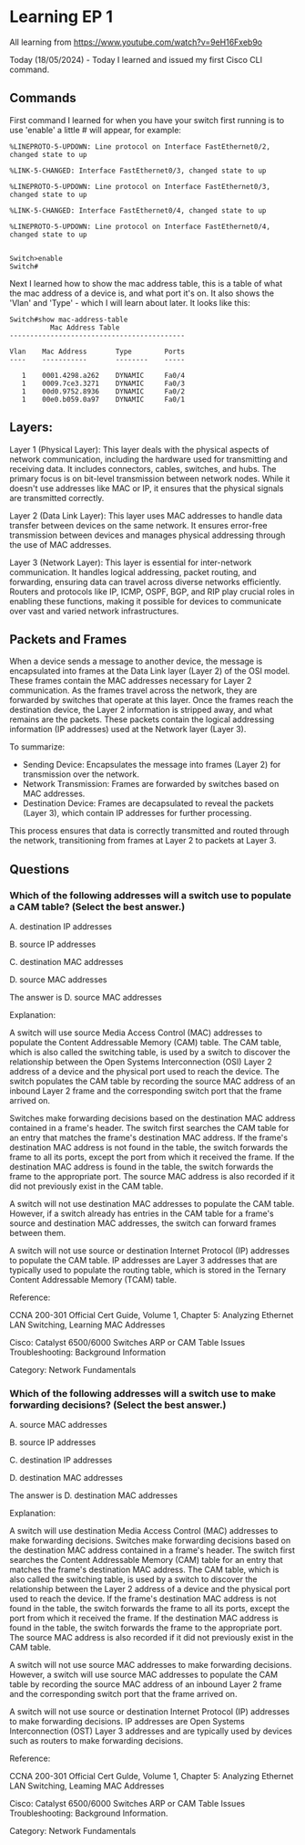 # Learning EP 1

All learning from https://www.youtube.com/watch?v=9eH16Fxeb9o

Today (18/05/2024) - Today I learned and issued my first Cisco CLI command.

## Commands

First command I learned for when you have your switch first running is to use 'enable' a little # will appear, for example:

```
%LINEPROTO-5-UPDOWN: Line protocol on Interface FastEthernet0/2, changed state to up

%LINK-5-CHANGED: Interface FastEthernet0/3, changed state to up

%LINEPROTO-5-UPDOWN: Line protocol on Interface FastEthernet0/3, changed state to up

%LINK-5-CHANGED: Interface FastEthernet0/4, changed state to up

%LINEPROTO-5-UPDOWN: Line protocol on Interface FastEthernet0/4, changed state to up


Switch>enable
Switch#
```

Next I learned how to show the mac address table, this is a table of what the mac address of a device is, and what port it's on. It also shows the 'Vlan' and 'Type' - which I will learn about later.
It looks like this:

```
Switch#show mac-address-table
          Mac Address Table
-------------------------------------------

Vlan    Mac Address       Type        Ports
----    -----------       --------    -----

   1    0001.4298.a262    DYNAMIC     Fa0/4
   1    0009.7ce3.3271    DYNAMIC     Fa0/3
   1    00d0.9752.8936    DYNAMIC     Fa0/2
   1    00e0.b059.0a97    DYNAMIC     Fa0/1
```

## Layers:

Layer 1 (Physical Layer): This layer deals with the physical aspects of network communication, including the hardware used for transmitting and receiving data. It includes connectors, cables, switches, and hubs. The primary focus is on bit-level transmission between network nodes. While it doesn't use addresses like MAC or IP, it ensures that the physical signals are transmitted correctly.

Layer 2 (Data Link Layer): This layer uses MAC addresses to handle data transfer between devices on the same network. It ensures error-free transmission between devices and manages physical addressing through the use of MAC addresses.

Layer 3 (Network Layer): This layer is essential for inter-network communication. It handles logical addressing, packet routing, and forwarding, ensuring data can travel across diverse networks efficiently. Routers and protocols like IP, ICMP, OSPF, BGP, and RIP play crucial roles in enabling these functions, making it possible for devices to communicate over vast and varied network infrastructures.

## Packets and Frames
When a device sends a message to another device, the message is encapsulated into frames at the Data Link layer (Layer 2) of the OSI model. These frames contain the MAC addresses necessary for Layer 2 communication. As the frames travel across the network, they are forwarded by switches that operate at this layer. Once the frames reach the destination device, the Layer 2 information is stripped away, and what remains are the packets. These packets contain the logical addressing information (IP addresses) used at the Network layer (Layer 3).

To summarize:

* Sending Device: Encapsulates the message into frames (Layer 2) for transmission over the network.
* Network Transmission: Frames are forwarded by switches based on MAC addresses.
* Destination Device: Frames are decapsulated to reveal the packets (Layer 3), which contain IP addresses for further processing.

This process ensures that data is correctly transmitted and routed through the network, transitioning from frames at Layer 2 to packets at Layer 3.

## Questions
### Which of the following addresses will a switch use to populate a CAM table? (Select the best answer.)

A. destination IP addresses

B. source IP addresses

C. destination MAC addresses

D. source MAC addresses

The answer is D. source MAC addresses

Explanation:

A switch will use source Media Access Control (MAC) addresses to populate the Content Addressable Memory (CAM) table. The CAM table, which is also called the switching table, is used by a switch to discover the relationship between the Open Systems Interconnection (OSI) Layer 2 address of a device and the physical port used to reach the device. The switch populates the CAM table by recording the source MAC address of an inbound Layer 2 frame and the corresponding switch port that the frame arrived on.

Switches make forwarding decisions based on the destination MAC address contained in a frame's header. The switch first searches the CAM table for an entry that matches the frame's destination MAC address. If the frame's destination MAC address is not found in the table, the switch forwards the frame to all its ports, except the port from which it received the frame. If the destination MAC address is found in the table, the switch forwards the frame to the appropriate port. The source MAC address is also recorded if it did not previously exist in the CAM table.

A switch will not use destination MAC addresses to populate the CAM table. However, if a switch already has entries in the CAM table for a frame's source and destination MAC addresses, the switch can forward frames between them.

A switch will not use source or destination Internet Protocol (IP) addresses to populate the CAM table. IP addresses are Layer 3 addresses that are typically used to populate the routing table, which is stored in the Ternary Content Addressable Memory (TCAM) table.

Reference:

CCNA 200-301 Official Cert Guide, Volume 1, Chapter 5: Analyzing Ethernet LAN Switching, Learning MAC Addresses

Cisco: Catalyst 6500/6000 Switches ARP or CAM Table Issues Troubleshooting: Background Information

Category: Network Fundamentals


### Which of the following addresses will a switch use to make forwarding decisions? (Select the best answer.)
A. source MAC addresses

B. source IP addresses

C. destination IP addresses

D. destination MAC addresses

The answer is D. destination MAC addresses

Explanation:

A switch will use destination Media Access Control (MAC) addresses to make forwarding decisions. Switches make forwarding decisions based on the destination MAC address contained in a frame's header. The switch first searches the Content Addressable Memory (CAM) table for an entry that matches the frame's destination MAC address. The CAM table, which is also called the switching table, is used by a switch to discover the relationship between the Layer 2 address of a device and the physical port used to reach the device. If the frame's destination MAC address is not found in the table, the switch forwards the frame to all its ports, except the port from which it received the frame. If the destination MAC address is found in the table, the switch forwards the frame to the appropriate port. The source MAC address is also recorded if it did not previously exist in the CAM table.

A switch will not use source MAC addresses to make forwarding decisions. However, a switch will use source MAC addresses to populate the CAM table by recording the source MAC address of an inbound Layer 2 frame and the corresponding switch port that the frame arrived on.

A switch will not use source or destination Internet Protocol (IP) addresses to make forwarding decisions. IP addresses are Open Systems Interconnection (OST) Layer 3 addresses and are typically used by devices such as routers to make forwarding decisions.

Reference:

CCNA 200-301 Official Cert Gulde, Volume 1, Chapter 5: Analyzing Ethernet LAN Switching, Leaming MAC Addresses

Cisco: Catalyst 6500/6000 Switches ARP or CAM Table Issues Troubleshooting: Background Information.

Category: Network Fundamentals

